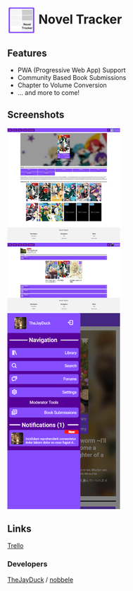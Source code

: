 # <img alt="logo" src="public/icon.svg" width=64 align="center" /> Novel Tracker

## Features
* PWA (Progressive Web App) Support
* Community Based Book Submissions
* Chapter to Volume Conversion
* ... and more to come!

## Screenshots
<img alt="Screenshot 1" src="public/screenshot_1.jpeg" width=256 /> <img alt="Screenshot 2" src="public/screenshot_2.jpeg" width=256 /> <img alt="Screenshot 4" src="public/screenshot_4.png" width=256 />

## Links
[Trello](https://trello.com/b/dPv92vJW/novel-tracker)
### Developers
[TheJayDuck](https://github.com/thejayduck) /
[nobbele](https://github.com/nobbele)
